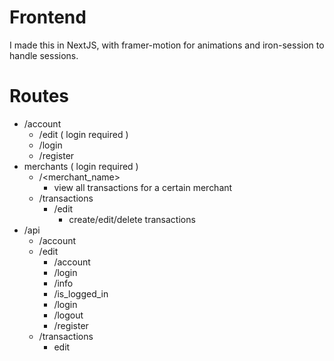 # Frontend
I made this in NextJS, with framer-motion for animations and iron-session to handle sessions.

# Routes
 - /account
   - /edit ( login required )
   - /login
   - /register
 - merchants ( login required )
   - /<merchant_name>
     - view all transactions for a certain merchant
   - /transactions
     - /edit
       - create/edit/delete transactions
 - /api
   - /account
   - /edit
     - /account
     - /login
     - /info
     - /is_logged_in
     - /login
     - /logout
     - /register
   - /transactions
     - edit